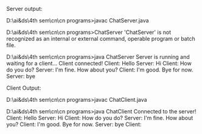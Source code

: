 Server output:

D:\ai&ds\4th sem\cn\cn programs>javac ChatServer.java

D:\ai&ds\4th sem\cn\cn programs>ChatServer
'ChatServer' is not recognized as an internal or external command,
operable program or batch file.

D:\ai&ds\4th sem\cn\cn programs>java ChatServer
Server is running and waiting for a client...
Client connected!
Client: Hello
Server: Hi
Client: How do you do?
Server: I'm fine. How about you?
Client: I'm good. Bye for now.
Server: bye


Client Output:

D:\ai&ds\4th sem\cn\cn programs>javac ChatClient.java

D:\ai&ds\4th sem\cn\cn programs>java ChatClient
Connected to the server!
Client: Hello
Server: Hi
Client: How do you do?
Server: I'm fine. How about you?
Client: I'm good. Bye for now.
Server: bye
Client:
